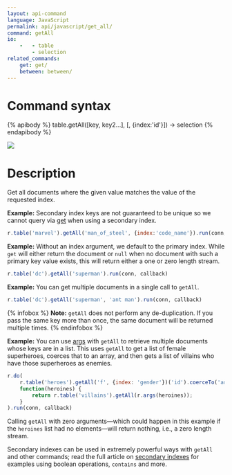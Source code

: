 ```yaml
---
layout: api-command
language: JavaScript
permalink: api/javascript/get_all/
command: getAll
io:
    -   - table
        - selection
related_commands:
    get: get/
    between: between/
---
```


# Command syntax #

{% apibody %}
table.getAll([key, key2...], [, {index:'id'}]) &rarr; selection
{% endapibody %}

<img src="/assets/images/docs/api_illustrations/get-all.png" class="api_command_illustration" />

# Description #

Get all documents where the given value matches the value of the requested index.

__Example:__ Secondary index keys are not guaranteed to be unique so we cannot query via [get](/api/javascript/get/) when using a secondary index.

```javascript
r.table('marvel').getAll('man_of_steel', {index:'code_name'}).run(conn, callback)
```

__Example:__ Without an index argument, we default to the primary index. While `get` will either return the document or `null` when no document with such a primary key value exists, this will return either a one or zero length stream.

```javascript
r.table('dc').getAll('superman').run(conn, callback)
```

__Example:__ You can get multiple documents in a single call to `getAll`.

```javascript
r.table('dc').getAll('superman', 'ant man').run(conn, callback)
```

{% infobox %}
__Note:__ `getAll` does not perform any de-duplication. If you pass the same key more than once, the same document will be returned multiple times.
{% endinfobox %}

__Example:__ You can use [args](/api/javascript/args/) with `getAll` to retrieve multiple documents whose keys are in a list. This uses `getAll` to get a list of female superheroes, coerces that to an array, and then gets a list of villains who have those superheroes as enemies.

```javascript
r.do(
    r.table('heroes').getAll('f', {index: 'gender'})('id').coerceTo('array'),
    function(heroines) {
        return r.table('villains').getAll(r.args(heroines));
    }
).run(conn, callback)
```

Calling `getAll` with zero arguments&mdash;which could happen in this example if the `heroines` list had no elements&mdash;will return nothing, i.e., a zero length stream.

Secondary indexes can be used in extremely powerful ways with `getAll` and other commands; read the full article on [secondary indexes](/docs/secondary-indexes) for examples using boolean operations, `contains` and more.

